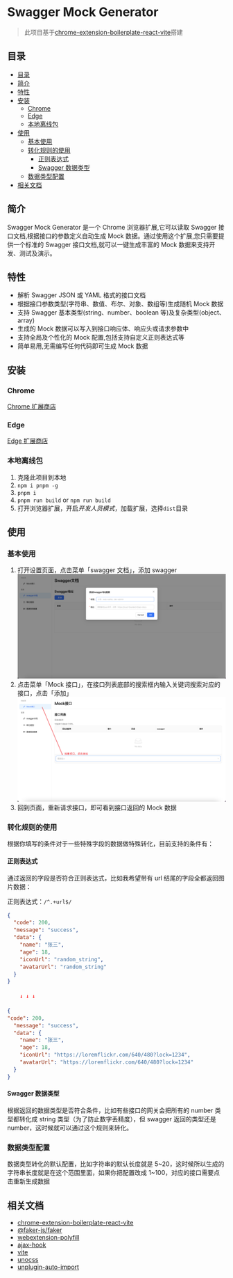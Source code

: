 <h1>Swagger Mock Generator</h1>

> 此项目基于[chrome-extension-boilerplate-react-vite](https://github.com/Jonghakseo/chrome-extension-boilerplate-react-vite.git)搭建

## 目录

- [目录](#目录)
- [简介 ](#简介-)
- [特性 ](#特性-)
- [安装 ](#安装-)
  - [Chrome ](#chrome-)
  - [Edge ](#edge-)
  - [本地离线包 ](#本地离线包-)
- [使用 ](#使用-)
  - [基本使用](#基本使用)
  - [转化规则的使用](#转化规则的使用)
    - [正则表达式](#正则表达式)
    - [Swagger 数据类型](#swagger-数据类型)
  - [数据类型配置](#数据类型配置)
- [相关文档 ](#相关文档-)

## 简介 <a name="简介"></a>

Swagger Mock Generator 是一个 Chrome 浏览器扩展,它可以读取 Swagger 接口文档,根据接口的参数定义自动生成 Mock 数据。通过使用这个扩展,您只需要提供一个标准的 Swagger 接口文档,就可以一键生成丰富的 Mock 数据来支持开发、测试及演示。

## 特性 <a name="特性"></a>

- 解析 Swagger JSON 或 YAML 格式的接口文档
- 根据接口参数类型(字符串、数值、布尔、对象、数组等)生成随机 Mock 数据
- 支持 Swagger 基本类型(string、number、boolean 等)及复杂类型(object、array)
- 生成的 Mock 数据可以写入到接口响应体、响应头或请求参数中
- 支持全局及个性化的 Mock 配置,包括支持自定义正则表达式等
- 简单易用,无需编写任何代码即可生成 Mock 数据

## 安装 <a name="安装"></a>

### Chrome <a name="chrome"></a>

[Chrome 扩展商店](https://chrome.google.com/webstore/detail/swagger-mock-generator/bfdajcdoeopdmnamacibjldonceaahnh)

### Edge <a name="edge"></a>

[Edge 扩展商店](https://microsoftedge.microsoft.com/addons/detail/swaggermockgenerator/hbabiinlpmfelfmbngjppkpkhlohjolp)

### 本地离线包 <a name="本地离线包"></a>

1. 克隆此项目到本地
2. `npm i pnpm -g`
3. `pnpm i`
4. `pnpm run build` or `npm run build`
5. 打开浏览器扩展，开启*开发人员模式*，加载扩展，选择`dist`目录

## 使用 <a name="使用"></a>

### 基本使用

1. 打开设置页面，点击菜单「swagger 文档」，添加 swagger ![文档地址](./docs/assets/swagger文档.png)
2. 点击菜单「Mock 接口」，在接口列表底部的搜索框内输入关键词搜索对应的接口，点击「添加」![](./docs/assets/mock接口.png)
3. 回到页面，重新请求接口，即可看到接口返回的 Mock 数据

### 转化规则的使用

根据你填写的条件对于一些特殊字段的数据做特殊转化，目前支持的条件有：

#### 正则表达式

通过返回的字段是否符合正则表达式，比如我希望带有 url 结尾的字段全都返回图片数据：

正则表达式：`/^.+url$/`

```json
{
  "code": 200,
  "message": "success",
  "data": {
    "name": "张三",
    "age": 18,
    "iconUrl": "random_string",
    "avatarUrl": "random_string"
  }
}

    ↓ ↓ ↓

{
"code": 200,
  "message": "success",
  "data": {
    "name": "张三",
    "age": 18,
    "iconUrl": "https://loremflickr.com/640/480?lock=1234",
    "avatarUrl": "https://loremflickr.com/640/480?lock=1234"
  }
}
```

#### Swagger 数据类型

根据返回的数据类型是否符合条件，比如有些接口的网关会把所有的 number 类型都转化成 string 类型（为了防止数字丢精度），但 swagger 返回的类型还是 number，这时候就可以通过这个规则来转化。

### 数据类型配置

数据类型转化的默认配置，比如字符串的默认长度就是 5\~20，这时候所以生成的字符串长度就是在这个范围里面，如果你把配置改成 1\~100，对应的接口需要点击重新生成数据

## 相关文档 <a name="文档"></a>

- [chrome-extension-boilerplate-react-vite](https://github.com/Jonghakseo/chrome-extension-boilerplate-react-vite.git)
- [@faker-js/faker](https://fakerjs.dev/guide/usage.html)
- [webextension-polyfill](https://github.com/mozilla/webextension-polyfill)
- [ajax-hook](https://github.com/wendux/ajax-hook)
- [vite](https://vitejs.dev/)
- [unocss](https://github.com/unocss/unocss)
- [unplugin-auto-import](https://github.com/antfu/unplugin-auto-import)
